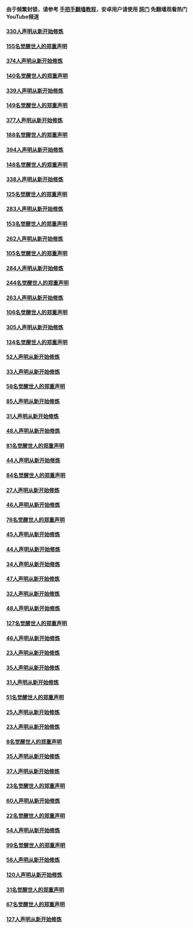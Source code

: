 #### 由于频繁封锁，请参考 [手把手翻墙教程](https://github.com/gfw-breaker/guides/wiki/)，安卓用户请使用 [网门](https://github.com/gfw-breaker/nogfw/blob/master/dl.md?t=05311200) 免翻墙观看热门YouTube频道 

#### [330人声明从新开始修炼](../pages/91/426139.md?t=05311200) 

#### [155名觉醒世人的郑重声明](../pages/91/426138.md?t=05311200) 

#### [374人声明从新开始修炼](../pages/91/425811.md?t=05311200) 

#### [140名觉醒世人的郑重声明](../pages/91/425810.md?t=05311200) 

#### [339人声明从新开始修炼](../pages/91/425690.md?t=05311200) 

#### [149名觉醒世人的郑重声明](../pages/91/425689.md?t=05311200) 

#### [377人声明从新开始修炼](../pages/91/424867.md?t=05311200) 

#### [188名觉醒世人的郑重声明](../pages/91/424866.md?t=05311200) 

#### [394人声明从新开始修炼](../pages/91/423914.md?t=05311200) 

#### [148名觉醒世人的郑重声明](../pages/91/423913.md?t=05311200) 

#### [338人声明从新开始修炼](../pages/91/423540.md?t=05311200) 

#### [125名觉醒世人的郑重声明](../pages/91/423539.md?t=05311200) 

#### [283人声明从新开始修炼](../pages/91/423296.md?t=05311200) 

#### [153名觉醒世人的郑重声明](../pages/91/423295.md?t=05311200) 

#### [262人声明从新开始修炼](../pages/91/423004.md?t=05311200) 

#### [105名觉醒世人的郑重声明](../pages/91/423003.md?t=05311200) 

#### [284人声明从新开始修炼](../pages/91/422707.md?t=05311200) 

#### [244名觉醒世人的郑重声明](../pages/91/422706.md?t=05311200) 

#### [263人声明从新开始修炼](../pages/91/422553.md?t=05311200) 

#### [106名觉醒世人的郑重声明](../pages/91/422552.md?t=05311200) 

#### [305人声明从新开始修炼](../pages/91/422153.md?t=05311200) 

#### [134名觉醒世人的郑重声明](../pages/91/422152.md?t=05311200) 

#### [52人声明从新开始修炼](../pages/91/421846.md?t=05311200) 

#### [33人声明从新开始修炼](../pages/91/421804.md?t=05311200) 

#### [58名觉醒世人的郑重声明](../pages/91/421845.md?t=05311200) 

#### [85人声明从新开始修炼](../pages/91/421769.md?t=05311200) 

#### [31人声明从新开始修炼](../pages/91/421763.md?t=05311200) 

#### [48人声明从新开始修炼](../pages/91/421605.md?t=05311200) 

#### [81名觉醒世人的郑重声明](../pages/91/421656.md?t=05311200) 

#### [44人声明从新开始修炼](../pages/91/421544.md?t=05311200) 

#### [84名觉醒世人的郑重声明](../pages/91/421543.md?t=05311200) 

#### [27人声明从新开始修炼](../pages/91/421465.md?t=05311200) 

#### [46人声明从新开始修炼](../pages/91/421454.md?t=05311200) 

#### [76名觉醒世人的郑重声明](../pages/91/421453.md?t=05311200) 

#### [45人声明从新开始修炼](../pages/91/421452.md?t=05311200) 

#### [44人声明从新开始修炼](../pages/91/421422.md?t=05311200) 

#### [34人声明从新开始修炼](../pages/91/421322.md?t=05311200) 

#### [47人声明从新开始修炼](../pages/91/421264.md?t=05311200) 

#### [32人声明从新开始修炼](../pages/91/421225.md?t=05311200) 

#### [48人声明从新开始修炼](../pages/91/421202.md?t=05311200) 

#### [127名觉醒世人的郑重声明](../pages/91/421224.md?t=05311200) 

#### [46人声明从新开始修炼](../pages/91/421203.md?t=05311200) 

#### [23人声明从新开始修炼](../pages/91/421138.md?t=05311200) 

#### [35人声明从新开始修炼](../pages/91/421122.md?t=05311200) 

#### [31人声明从新开始修炼](../pages/91/421081.md?t=05311200) 

#### [51名觉醒世人的郑重声明](../pages/91/421080.md?t=05311200) 

#### [25人声明从新开始修炼](../pages/91/421020.md?t=05311200) 

#### [23人声明从新开始修炼](../pages/91/420884.md?t=05311200) 

#### [8名觉醒世人的郑重声明](../pages/91/420883.md?t=05311200) 

#### [35人声明从新开始修炼](../pages/91/420809.md?t=05311200) 

#### [37人声明从新开始修炼](../pages/91/420766.md?t=05311200) 

#### [23名觉醒世人的郑重声明](../pages/91/420765.md?t=05311200) 

#### [60人声明从新开始修炼](../pages/91/420727.md?t=05311200) 

#### [22名觉醒世人的郑重声明](../pages/91/420726.md?t=05311200) 

#### [54人声明从新开始修炼](../pages/91/420529.md?t=05311200) 

#### [99名觉醒世人的郑重声明](../pages/91/420528.md?t=05311200) 

#### [58人声明从新开始修炼](../pages/91/420198.md?t=05311200) 

#### [120人声明从新开始修炼](../pages/91/420141.md?t=05311200) 

#### [31名觉醒世人的郑重声明](../pages/91/420197.md?t=05311200) 

#### [67名觉醒世人的郑重声明](../pages/91/420140.md?t=05311200) 

#### [127人声明从新开始修炼](../pages/91/420082.md?t=05311200) 

